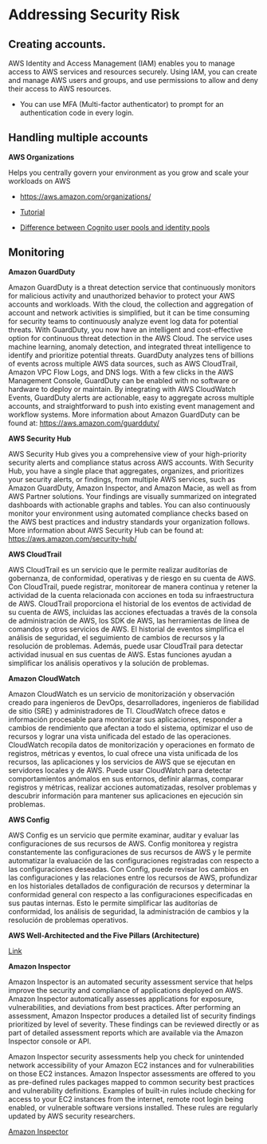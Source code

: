 # **Addressing Security Risk**

## **Creating accounts.**

AWS Identity and Access Management (IAM) enables you to manage access to AWS services and resources securely. Using IAM, you can create and manage AWS users and groups, and use permissions to allow and deny their access to AWS resources. 

* You can use MFA (Multi-factor authenticator) to prompt for an authentication code in every login.

 ## **Handling multiple accounts**

 **AWS Organizations**

Helps you centrally govern your environment as you grow and scale your workloads on AWS

 * https://aws.amazon.com/organizations/

 * [Tutorial](https://docs.aws.amazon.com/IAM/latest/UserGuide/tutorial_cross-account-with-roles.html)


* [Difference between Cognito user pools and identity pools](https://aws.amazon.com/es/premiumsupport/knowledge-center/cognito-user-pools-identity-pools/#:~:text=User%20pools%20are%20for%20authentication,for%20authorization%20(access%20control).)

## **Monitoring**

**Amazon GuardDuty**

Amazon GuardDuty is a threat detection service that continuously monitors for malicious activity and unauthorized behavior to protect your AWS accounts and workloads. With the cloud, the collection and aggregation of account and network activities is simplified, but it can be time consuming for security teams to continuously analyze event log data for potential threats. With GuardDuty, you now have an intelligent and cost-effective option for continuous threat detection in the AWS Cloud. The service uses machine learning, anomaly detection, and integrated threat intelligence to identify and prioritize potential threats. GuardDuty analyzes tens of billions of events across multiple AWS data sources, such as AWS CloudTrail, Amazon VPC Flow Logs, and DNS logs. With a few clicks in the AWS Management Console, GuardDuty can be enabled with no software or hardware to deploy or maintain. By integrating with AWS CloudWatch Events, GuardDuty alerts are actionable, easy to aggregate across multiple accounts, and straightforward to push into existing event management and workflow systems.  More information about Amazon GuardDuty can be found at: https://aws.amazon.com/guardduty/ 


**AWS Security Hub**

AWS Security Hub gives you a comprehensive view of your high-priority security alerts and compliance status across AWS accounts. With Security Hub, you have a single place that aggregates, organizes, and prioritizes your security alerts, or findings, from multiple AWS services, such as Amazon GuardDuty, Amazon Inspector, and Amazon Macie, as well as from AWS Partner solutions. Your findings are visually summarized on integrated dashboards with actionable graphs and tables. You can also continuously monitor your environment using automated compliance checks based on the AWS best practices and industry standards your organization follows.   More information about AWS Security Hub can be found at: https://aws.amazon.com/security-hub/ 


**AWS CloudTrail**

AWS CloudTrail es un servicio que le permite realizar auditorías de gobernanza, de conformidad, operativas y de riesgo en su cuenta de AWS. Con CloudTrail, puede registrar, monitorear de manera continua y retener la actividad de la cuenta relacionada con acciones en toda su infraestructura de AWS. CloudTrail proporciona el historial de los eventos de actividad de su cuenta de AWS, incluidas las acciones efectuadas a través de la consola de administración de AWS, los SDK de AWS, las herramientas de línea de comandos y otros servicios de AWS. El historial de eventos simplifica el análisis de seguridad, el seguimiento de cambios de recursos y la resolución de problemas. Además, puede usar CloudTrail para detectar actividad inusual en sus cuentas de AWS. Estas funciones ayudan a simplificar los análisis operativos y la solución de problemas.

**Amazon CloudWatch**

Amazon CloudWatch es un servicio de monitorización y observación creado para ingenieros de DevOps, desarrolladores, ingenieros de fiabilidad de sitio (SRE) y administradores de TI. CloudWatch ofrece datos e información procesable para monitorizar sus aplicaciones, responder a cambios de rendimiento que afectan a todo el sistema, optimizar el uso de recursos y lograr una vista unificada del estado de las operaciones. CloudWatch recopila datos de monitorización y operaciones en formato de registros, métricas y eventos, lo cual ofrece una vista unificada de los recursos, las aplicaciones y los servicios de AWS que se ejecutan en servidores locales y de AWS. Puede usar CloudWatch para detectar comportamientos anómalos en sus entornos, definir alarmas, comparar registros y métricas, realizar acciones automatizadas, resolver problemas y descubrir información para mantener sus aplicaciones
en ejecución sin problemas.

**AWS Config**

AWS Config es un servicio que permite examinar, auditar y evaluar las configuraciones de sus recursos de AWS. Config monitorea y registra constantemente las configuraciones de sus recursos de AWS y le permite automatizar la evaluación de las configuraciones registradas con respecto a las configuraciones deseadas. Con Config, puede revisar los cambios en las configuraciones y las relaciones entre los recursos de AWS, profundizar en los historiales detallados de configuración de recursos y determinar la conformidad general con respecto a las configuraciones especificadas en sus pautas internas. Esto le permite simplificar las auditorías de conformidad, los análisis de seguridad, la administración de cambios y la resolución de problemas operativos.


**AWS Well-Architected and the Five Pillars (Architecture)**

[Link](https://aws.amazon.com/architecture/well-architected/?nc1=h_ls&wa-lens-whitepapers.sort-by=item.additionalFields.sortDate&wa-lens-whitepapers.sort-order=desc)


**Amazon Inspector**

Amazon Inspector is an automated security assessment service that helps improve the security and compliance of applications deployed on AWS. Amazon Inspector automatically assesses applications for exposure, vulnerabilities, and deviations from best practices. After performing an assessment, Amazon Inspector produces a detailed list of security findings prioritized by level of severity. These findings can be reviewed directly or as part of detailed assessment reports which are available via the Amazon Inspector console or API.

Amazon Inspector security assessments help you check for unintended network accessibility of your Amazon EC2 instances and for vulnerabilities on those EC2 instances. Amazon Inspector assessments are offered to you as pre-defined rules packages mapped to common security best practices and vulnerability definitions. Examples of built-in rules include checking for access to your EC2 instances from the internet, remote root login being enabled, or vulnerable software versions installed. These rules are regularly updated by AWS security researchers.

[Amazon Inspector](https://aws.amazon.com/inspector/)
